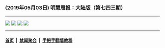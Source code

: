### (2019年05月03日) 明慧周报：大陆版（第七四三期） 

---

<img src="http://qikan.minghui.org/mhqkpage/qikanimage/2019/05/02/mhzb_743_pdf-online1.png"/> 

<img src="http://qikan.minghui.org/mhqkpage/qikanimage/2019/05/02/mhzb_743_pdf-online2.png"/> 

<img src="http://qikan.minghui.org/mhqkpage/qikanimage/2019/05/02/mhzb_743_pdf-online3.png"/> 

<img src="http://qikan.minghui.org/mhqkpage/qikanimage/2019/05/02/mhzb_743_pdf-online4.png"/> 



---

#### [首页](../../../..) &nbsp;|&nbsp; [禁闻聚合](https://github.com/gfw-breaker/banned-news) &nbsp;|&nbsp; [手把手翻墙教程](https://github.com/gfw-breaker/guides) 